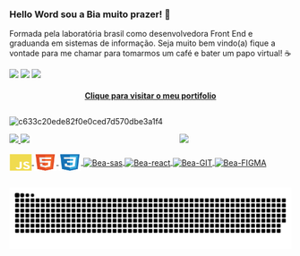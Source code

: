 <h4 align="center">
 
 ### Hello Word sou a Bia muito prazer! 👋
Formada pela laboratória brasil como desenvolvedora Front End e graduanda em sistemas de informação.
Seja muito bem vindo(a) fique a vontade para me chamar para tomarmos um café e bater um papo virtual! :coffee: 
 
 <a href= "www.linkedin.com/in/beatrizferraz-" target="_blank"><img src="https://img.shields.io/badge/-LinkedIn-%230077B5?style=for-the-badge&logo=linkedin&logoColor=white" target="_blank"></a> 
  <a href="https://www.instagram.com/trizferraz/" target="_blank"><img src="https://img.shields.io/badge/-Instagram-%23E4405F?style=for-the-badge&logo=instagram&logoColor=white" target="_blank"></a>
  <a href = "mailto:beaferraz.contato@gmail.com"><img src="https://img.shields.io/badge/-Gmail-%23333?style=for-the-badge&logo=gmail&logoColor=white" target="_blank"></a>
 <h4 align="center"><a href="https://bea-ferraz.github.io/Portifolio/">Clique para visitar o meu portifolio</a></h4>
 
 ##

 
![c633c20ede82f0e0ced7d570dbe3a1f4](https://media.giphy.com/media/paTz7UZbPfTZFRYnnB/giphy.gif)



 <div>
  <a href="https://github.com/bea-ferraz">
  <img height="150em" src="https://github-readme-stats.vercel.app/api?username=bea-ferraz&show_icons=true&theme=dracula&include_all_commits=true&count_private=true"/>
  <img height="150em" src="https://github-readme-stats.vercel.app/api/top-langs/?username=bea-ferraz&layout=compact&langs_count=7&theme=dracula"/>
  <img align="right" min-width="200px" max-width="250px" width="200px" src="https://media.giphy.com/media/UoLt6Tm8wlSnWGfSFs/giphy.gif"> 
 </div>
 
<div style="display: inline_block"><br>
  <img align="center" alt="Bea-Js" height="30" width="40" src="https://raw.githubusercontent.com/devicons/devicon/master/icons/javascript/javascript-plain.svg">
  <img align="center" alt="Bea-HTML" height="30" width="40" src="https://raw.githubusercontent.com/devicons/devicon/master/icons/html5/html5-original.svg">
  <img align="center" alt="Bea-CSS" height="30" width="40" src="https://raw.githubusercontent.com/devicons/devicon/master/icons/css3/css3-original.svg">
  <img align="center" alt="Bea-sas" height="30" width="40" src="https://cdn.jsdelivr.net/gh/devicons/devicon/icons/sass/sass-original.svg" />
  <img align="center" alt="Bea-react" height="30" width="40" src="https://cdn.jsdelivr.net/gh/devicons/devicon/icons/react/react-original-wordmark.svg"/>
  <img align="center" alt="Bea-GIT" height="30" width="40" src="https://cdn.jsdelivr.net/gh/devicons/devicon/icons/git/git-plain-wordmark.svg">
  <img align="center" alt="Bea-FIGMA" height="30" width="40" src="https://cdn.jsdelivr.net/gh/devicons/devicon/icons/figma/figma-original.svg">

  
</div>
  
  ##
  
  ![Snake animation](https://github.com/bea-ferraz/bea-ferraz/blob/output/github-contribution-grid-snake.svg)
